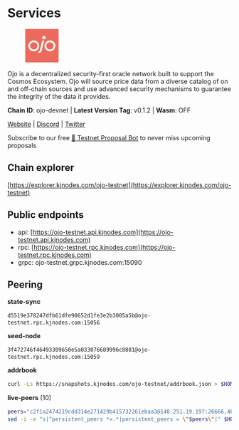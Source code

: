 # Services

<figure><img src="https://raw.githubusercontent.com/kj89/cosmos-images/main/logos/ojo.png" alt=""><figcaption></figcaption></figure>

Ojo is a decentralized security-first oracle network built  to support the Cosmos Ecosystem. Ojo will source price data  from a diverse catalog of on and off-chain sources and use  advanced security mechanisms to guarantee the integrity of the data it provides.

**Chain ID**: ojo-devnet | **Latest Version Tag**: v0.1.2 | **Wasm**: OFF

[Website](https://ojo.network) | [Discord](https://discord.gg/fd8Yrex8nC) | [Twitter](https://twitter.com/ojo_network)



Subscribe to our free [🤖 Testnet Proposal Bot](https://t.me/kjnodes_testnet_proposal_bot) to never miss upcoming proposals


## Chain explorer
[https://explorer.kjnodes.com/ojo-testnet](https://explorer.kjnodes.com/ojo-testnet)

## Public endpoints

* api: [https://ojo-testnet.api.kjnodes.com](https://ojo-testnet.api.kjnodes.com)
* rpc: [https://ojo-testnet.rpc.kjnodes.com](https://ojo-testnet.rpc.kjnodes.com)
* grpc: ojo-testnet.grpc.kjnodes.com:15090

## Peering

**state-sync**

```text
d5519e378247dfb61dfe90652d1fe3e2b3005a5b@ojo-testnet.rpc.kjnodes.com:15056
```

**seed-node**

```text
3f472746f46493309650e5a033076689996c8881@ojo-testnet.rpc.kjnodes.com:15059
```

**addrbook**
```bash
curl -Ls https://snapshots.kjnodes.com/ojo-testnet/addrbook.json > $HOME/.ojo/config/addrbook.json
```

**live-peers** (10)
```bash
peers="c2f1a2474219cdd314e271429b415732261ebaa3@148.251.19.197:26666,46be755bb7f34a6f4722713e40c9786266654396@38.242.237.125:26656,7afbf90f6ea9639c783ed38a2628a402bf3d912b@109.205.180.81:56656,97a388be825fc69fca40a8a3de75aa5794602abb@95.217.225.212:36656,d2489830a5e91ec214edfc54756512e4f89f2609@65.109.92.79:12656,59954989ec7cb0c12ec55128d142db1a274b4465@135.181.221.186:26656,dd100ed6f1046f8db6d1d7ad04ed6253f935e9b2@176.118.198.128:26656,e7aefcb24cfe3e6e27147b4202a6188a1bb76f2d@15.235.10.78:26656,d5519e378247dfb61dfe90652d1fe3e2b3005a5b@65.109.68.190:15056,41d974f9a97209a401546a61ea2638a0f8071d79@178.18.252.10:26656"
sed -i -e "s|^persistent_peers *=.*|persistent_peers = \"$peers\"|" $HOME/.ojo/config/config.toml
```
